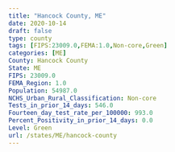 ```yaml
---
title: "Hancock County, ME"
date: 2020-10-14
draft: false
type: county
tags: [FIPS:23009.0,FEMA:1.0,Non-core,Green]
categories: [ME]
County: Hancock County
State: ME
FIPS: 23009.0
FEMA_Region: 1.0
Population: 54987.0
NCHS_Urban_Rural_Classification: Non-core
Tests_in_prior_14_days: 546.0
Fourteen_day_test_rate_per_100000: 993.0
Percent_Positivity_in_prior_14_days: 0.0
Level: Green
url: /states/ME/hancock-county
---
```



